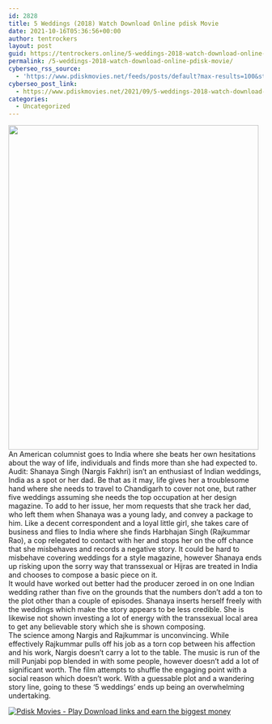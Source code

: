 ```yaml
---
id: 2828
title: 5 Weddings (2018) Watch Download Online pdisk Movie
date: 2021-10-16T05:36:56+00:00
author: tentrockers
layout: post
guid: https://tentrockers.online/5-weddings-2018-watch-download-online-pdisk-movie/
permalink: /5-weddings-2018-watch-download-online-pdisk-movie/
cyberseo_rss_source:
  - 'https://www.pdiskmovies.net/feeds/posts/default?max-results=100&start-index=601'
cyberseo_post_link:
  - https://www.pdiskmovies.net/2021/09/5-weddings-2018-watch-download-online.html
categories:
  - Uncategorized
---
```

<div class="separator">
  <a href="https://1.bp.blogspot.com/-7H-eiH2MZj4/YTW5dIVlvHI/AAAAAAAAAsc/FYeDR-BatjgSLlPzQb5kP4z6DQlF301IwCLcBGAsYHQ/s792/5%2BWeddings%2B%25282018%2529%2BWatch%2BDownload%2BOnline%2Bpdisk%2BMovie.jpg" imageanchor="1"><img loading="lazy" border="0" data-original-height="792" data-original-width="612" height="640" src="https://1.bp.blogspot.com/-7H-eiH2MZj4/YTW5dIVlvHI/AAAAAAAAAsc/FYeDR-BatjgSLlPzQb5kP4z6DQlF301IwCLcBGAsYHQ/w494-h640/5%2BWeddings%2B%25282018%2529%2BWatch%2BDownload%2BOnline%2Bpdisk%2BMovie.jpg" width="494" /></a>
</div>

<div>
  <span>An American columnist goes to India where she beats her own hesitations about the way of life, individuals and finds more than she had expected to.&nbsp;</span>
</div>

<div>
  <span>Audit: Shanaya Singh (Nargis Fakhri) isn&#8217;t an enthusiast of Indian weddings, India as a spot or her dad. Be that as it may, life gives her a troublesome hand where she needs to travel to Chandigarh to cover not one, but rather five weddings assuming she needs the top occupation at her design magazine. To add to her issue, her mom requests that she track her dad, who left them when Shanaya was a young lady, and convey a package to him. Like a decent correspondent and a loyal little girl, she takes care of business and flies to India where she finds Harbhajan Singh (Rajkummar Rao), a cop relegated to contact with her and stops her on the off chance that she misbehaves and records a negative story. It could be hard to misbehave covering weddings for a style magazine, however Shanaya ends up risking upon the sorry way that transsexual or Hijras are treated in India and chooses to compose a basic piece on it.&nbsp;</span>
</div>

<div>
  <span>It would have worked out better had the producer zeroed in on one Indian wedding rather than five on the grounds that the numbers don&#8217;t add a ton to the plot other than a couple of episodes. Shanaya inserts herself freely with the weddings which make the story appears to be less credible. She is likewise not shown investing a lot of energy with the transsexual local area to get any believable story which she is shown composing.&nbsp;</span>
</div>

<div>
  <span>The science among Nargis and Rajkummar is unconvincing. While effectively Rajkummar pulls off his job as a torn cop between his affection and his work, Nargis doesn&#8217;t carry a lot to the table. The music is run of the mill Punjabi pop blended in with some people, however doesn&#8217;t add a lot of significant worth. The film attempts to shuffle the engaging point with a social reason which doesn&#8217;t work. With a guessable plot and a wandering story line, going to these &#8216;5 weddings&#8217; ends up being an overwhelming undertaking.</span>
</div>

[![](https://1.bp.blogspot.com/-KJZYdQTn3nw/YS8VdIdXMyI/AAAAAAAAaw4/BR8dsGkpxw0T8C_4G4ALfMA7cP79KN3kwCLcBGAsYHQ/w400-h58/play_download_buttuons-removebg-preview.png "Pdisk Movies - Play Download links and earn the biggest money")](https://kofilink.com/1/bnYya2UxMDA0NTlx?dn=1)